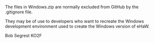 The files in Windows.zip are normally excluded from GitHub by the .gitignore file.

They may be of use to developers who want to recreate the Windows development environment used to create the Windows version of eHaW.

Bob Segrest
KO2F